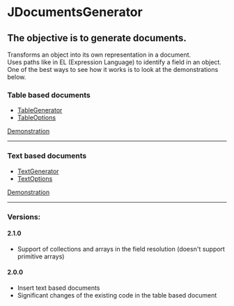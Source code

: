 JDocumentsGenerator
=======
The objective is to generate documents.
-----------

Transforms an object into its own representation in a document.<br />
Uses paths like in EL (Expression Language) to identify a field in an object.<br />
One of the best ways to see how it works is to look at the demonstrations below.

### Table based documents
- [TableGenerator](https://github.com/DecioAmador/Jdocuments-generator/blob/master/src/main/java/com/github/decioamador/jdocsgen/table/TableGenerator.java)
- [TableOptions](https://github.com/DecioAmador/Jdocuments-generator/blob/master/src/main/java/com/github/decioamador/jdocsgen/table/TableOptions.java)

[Demonstration](https://github.com/DecioAmador/Jdocuments-generator/blob/master/src/test/java/com/github/decioamador/jdocsgen/table/TableGeneratorDemo.java)

---

### Text based documents
- [TextGenerator](https://github.com/DecioAmador/Jdocuments-generator/blob/master/src/main/java/com/github/decioamador/jdocsgen/text/TextGenerator.java)
- [TextOptions](https://github.com/DecioAmador/Jdocuments-generator/blob/master/src/main/java/com/github/decioamador/jdocsgen/text/TextOptions.java)

[Demonstration](https://github.com/DecioAmador/Jdocuments-generator/blob/master/src/test/java/com/github/decioamador/jdocsgen/text/TextGeneratorDemo.java)

---

### Versions:

#### 2.1.0 
 - Support of collections and arrays in the field resolution (doesn't support primitive arrays)

#### 2.0.0
 - Insert text based documents
 - Significant changes of the existing code in the table based document
   